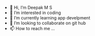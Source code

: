 - 👋 Hi, I’m Deepak M S
- 👀 I’m interested in coding
- 🌱 I’m currently learning app develpment
- 💞️ I’m looking to collaborate on  git hub
- 📫 How to reach me ...

<!---
deepak-coder-second/deepak-coder-second is a ✨ special ✨ repository because its `README.md` (this file) appears on your GitHub profile.
You can click the Preview link to take a look at your changes.
--->
